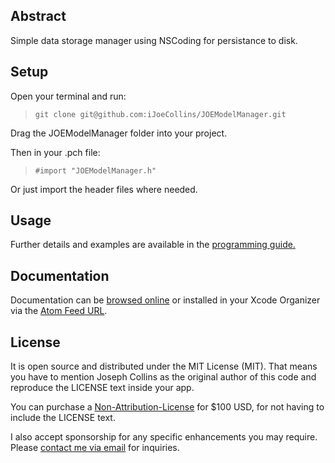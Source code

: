 Abstract
--------

Simple data storage manager using NSCoding for persistance to disk.

Setup
-----

Open your terminal and run:

> ```git clone git@github.com:iJoeCollins/JOEModelManager.git```

Drag the JOEModelManager folder into your project.

Then in your .pch file:

> ```#import "JOEModelManager.h"```

Or just import the header files where needed.

Usage
-----

Further details and examples are available in the [programming guide.](http://developer.ijoe.co/library/JOEModelManager/docs/Programming%20Guide)

Documentation
-------------

Documentation can be [browsed online](http://developer.ijoe.co/library/JOEModelManager) or installed in your Xcode Organizer via the [Atom Feed URL](http://developer.ijoe.co/library/JOEModelManager/JOEModelManager.atom).

License
-------

It is open source and distributed under the MIT License (MIT). That means you have to mention Joseph Collins as the original author of this code and reproduce the LICENSE text inside your app.

You can purchase a <a href="mailto:joe@ijoe.co?subject=JOEModelManager%20Non-Attribution-License">Non-Attribution-License</a> for $100 USD, for not having to include the LICENSE text.

I also accept sponsorship for any specific enhancements you may require. Please <a href="mailto:joe@ijoe.co?subject=JOEModelManager%20Sponsorship">contact me via email</a> for inquiries.